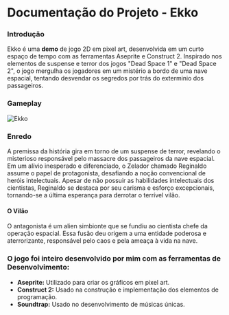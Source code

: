 # Documentação do Projeto - Ekko
### Introdução

Ekko é uma **demo** de jogo 2D em pixel art, desenvolvida em um curto espaço de tempo com as ferramentas Aseprite e Construct 2. Inspirado nos elementos de suspense e terror dos jogos "Dead Space 1" e "Dead Space 2", o jogo mergulha os jogadores em um mistério a bordo de uma nave espacial, tentando desvendar os segredos por trás do exterminio dos passageiros.

### Gameplay
![Ekko](ekko-gameplay.gif)

### Enredo

A premissa da história gira em torno de um suspense de terror, revelando o misterioso responsável pelo massacre dos passageiros da nave espacial. Em um alívio inesperado e diferenciado, o Zelador chamado Reginaldo assume o papel de protagonista, desafiando a noção convencional de heróis intelectuais. Apesar de não possuir as habilidades intelectuais dos cientistas, Reginaldo se destaca por seu carisma e esforço excepcionais, tornando-se a última esperança para derrotar o terrível vilão.

#### O Vilão

O antagonista é um alien simbionte que se fundiu ao cientista chefe da operação espacial. Essa fusão deu origem a uma entidade poderosa e aterrorizante, responsável pelo caos e pela ameaça à vida na nave.

### O jogo foi inteiro desenvolvido por mim com as ferramentas de Desenvolvimento:
- **Aseprite:** Utilizado para criar os gráficos em pixel art.
- **Construct 2:** Usado na construção e implementação dos elementos de programação.
- **Soundtrap:** Usado no desenvolvimento de músicas únicas.
